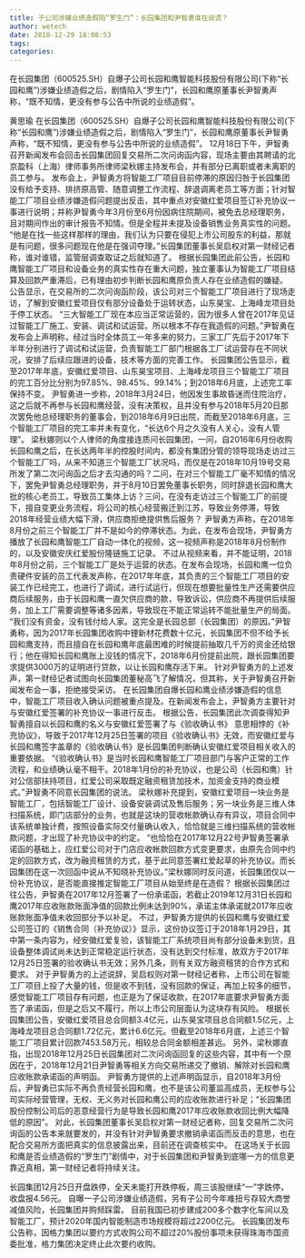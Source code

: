 ```yaml
---
title: 子公司涉嫌业绩造假陷“罗生门”：长园集团和尹智勇谁在说谎？
author: wetech
date: 2018-12-29 18:08:53
tags: 
categories: 
---
```

在长园集团（600525.SH）自爆子公司长园和鹰智能科技股份有限公司(下称“长园和鹰”)涉嫌业绩造假之后，剧情陷入“罗生门”，长园和鹰原董事长尹智勇声称，“既不知情，更没有参与公告中所说的业绩造假”。
<!-- more -->
黄思瑜
在长园集团（600525.SH）自爆子公司长园和鹰智能科技股份有限公司(下称“长园和鹰”)涉嫌业绩造假之后，剧情陷入“罗生门”，长园和鹰原董事长尹智勇声称，“既不知情，更没有参与公告中所说的业绩造假”。
12月18日下午，尹智勇召开新闻发布会回击长园集团回复交易所二次问询函内容，现场主要由其聘请的北京盈科（上海）律师事务所律师梁秋娜主持发布会，并有部分已离职或者未离职的员工参与。
发布会上，尹智勇方将智能工厂项目目前停滞的原因归咎于长园集团没有给予支持、排挤原高管、随意调整工作流程、辞退调离老员工等方面；针对智能工厂项目业绩涉嫌造假问题提出反击，其中重点对安徽红爱项目签订补充协议一事进行说明；并称尹智勇今年3月份至6月份因病住院期间，被免去总经理职务，且对期间作出的审计报告不知情。但是全程并未提及设备销售业务真实性的问题。
“他是在找一些这样那样的理由，我们认为只要在侵犯上市公司股东的利益，那就是有问题，很多问题现在他是在强词夺理。”长园集团董事长吴启权对第一财经记者称，谁对谁错，监管层调查取证之后就知道了。
根据长园集团此前公告，长园和鹰智能工厂项目和设备业务的真实性存在重大问题，独立董事认为智能工厂项目结算及回款严重滞后，已有理由初步判断长园和鹰原负责人存在业绩造假的嫌疑。
公告显示，在交易所的二次问询函阶段，该公司对三个智能工厂项目进行了现场走访，了解到安徽红爱项目仅有部分设备处于运转状态，山东昊宝、上海峰龙项目处于停工状态。
“三大智能工厂现在本应当正常运营的，因为很多人曾在2017年见证过智能工厂施工、安装、调试和试运营。所以根本不存在我造假的问题。”尹智勇在发布会上声明称，经过当时全体员工一年多来的努力，三家工厂先后于2017年下半年分别进行了调试和试运营，负责智能工厂部门根据各工厂试运营存在不同状况，安排了后续应跟进的设备，技术等方面的完善工作。
长园集团公告显示，截至2017年年底，安徽红爱项目、山东昊宝项目、上海峰龙项目三个智能工厂项目的完工百分比分别为97.85%、98.45%、99.14%；到2018年6月底，上述完工率保持不变。
尹智勇进一步称，2018年3月24日，他因发生事故昏迷而住院治疗，这之后就不再参与长园和鹰经营，没有决策权，且并没有参与2018年5月20日那次罢免他总经理职务的董事会，到2018年6月9日出院，而截至2018年6月底，三个智能工厂项目的完工率并未有变化，“长达6个月之久没有人关心，没有人管理”。
梁秋娜则以个人律师的角度接连质问长园集团，一问，自2016年6月份收购长园和鹰之后，在长达两年半的控股时间内，都没有集团分管的领导现场走访过三个智能工厂吗，从来不知道三个智能工厂状况吗，而仅是在2018年10月19号交易所发了第二次问询函之后才去沟通的吗？二问，在对三个智能工厂毫不知情的情况下，罢免尹智勇总经理职务，并于8月10日罢免董事长职务，同时辞退长园和鹰大批的核心老员工，导致员工集体上访？三问，在没有走访过三个智能工厂的前提下，擅自变更业务流程，将公司的核心经营搬迁到江苏，导致业务停滞，导致2018年经营业绩大幅下滑，供应商拒绝提供售后服务？
尹智勇方声称，在2018年8月份之前三个智能工厂并不是如今的停滞状态。为此，在发布会现场，尹智勇方播放了长园和鹰智能工厂自动一体化的视频，这一视频声称是2018年8月份制作的，以及安徽安庆红爱股份隆链施工记录。
不过从视频来看，并不能证明，2018年8月份之前，三个智能工厂是处于运营的状态。在发布会现场，长园和鹰一位负责硬件安装的员工代表发声称，在2017年年底，其负责的三个智能工厂项目的安装工作已经完工，也进行了调试，进行试运行，但现在想要批量性生产还需要供应商后续服务，由于长园和鹰一直欠供应商的款，导致诉讼，供应商不再提供后续服务，加上工厂需要调整等诸多因素，导致现在不能正常运转不能批量生产的局面。
“我们没有资金，没有钱付给人家。这完全是长园总部（长园集团）的原因。”尹智勇称，因为2017年长园集团收购中锂新材花费数十亿元，长园集团不但不给予长园和鹰支持，而且擅自在长园和鹰年底最困难的时候提前抽取几千万的资金还给银行；他在得知长园和鹰账上没钱的情况下，2018年6月份提前出院，跟长园集团要求提供3000万的证明进行贷款，以让长园和鹰存活下来。
针对尹智勇方的上述发声，第一财经记者试图向长园集团董秘高飞了解情况，但其称，关于尹智勇召开新闻发布会一事，拒绝接受采访。
在长园集团自爆长园和鹰业绩涉嫌造假的信息中，智能工厂项目收入确认问题被重点提及。在新闻发布会上，尹智勇方主要针对与安徽红爱签署的补充协议一事进行反击。
根据公告，长园集团此次调查得知尹智勇擅自以长园和鹰的名义与安徽红爱签署了与《验收确认书》 意思相悖的《补充协议》，导致于2017年12月25日签署的项目《验收确认书》无效，而安徽红爱与长园和鹰签字盖章的《验收确认书》是长园集团判断确认安徽红爱项目相关收入的重要依据。
“《验收确认书》是当时长园和鹰智能工厂项目部门与客户正常的工作流程，和业绩确认毫不相干。2018年1月份的补充协议，也是公司（长园和鹰）针对公信部扶持项目，红爱公司采取既定融资租赁加技术，加资金支持的商业模式。”尹智勇不同意长园集团的说法。
梁秋娜补充提到，安徽红爱项目一块业务是智能工厂，包括智能工厂设计、设备安装调试及售后服务；另一块业务是三维人体扫描系统，即门店部分的业务，也就是这块的营收帐款确认存有异议，项目合同中该系统单独计费，按照设备实际交付量确认收入，恰恰就是三维扫描系统的营收帐款问题，才出现了补充协议中的约定。
“也恰恰在2017年12月22号尹智勇签署承诺函的基础上，应红爱公司对于门店应收帐款回款方式变更要求，由原先合同中约定的回款方式，改为融资租赁的方式，基于此同意签署红爱起草的补充协议。而长园集团在这一次回函中说从不知晓补充协议。”梁秋娜同时反问道，长园集团仅以一份补充协议，是否能直接推定智能工厂项目从始至终是在造假？
根据长园集团过往公告，尹智勇在2017年12月签署了一份承诺函，若截止2019年12月31日长园和 鹰2017年应收账款账面净值的回款比例未达到90%，承诺主体承诺就2017年应收账款账面净值未收回部分予以补足。
不过，尹智勇方提供的长园和鹰与安徽红爱公司签订的《销售合同（补充协议）》显示，这份协议签订于2018年1月29日，其中第一条内容为，经安徽红爱复验，该智能工厂系统项目尚有部分设备未到货，且设备整体调试尚未达到正常稳定运行状态，没有达到交付标准，故双方于2017年12月25日签署的验收确认书无效；另外几条，则有关双方融资租赁的合作方式和要求。
对于尹智勇方的上述说辞，吴启权则对第一财经记者称，上市公司在智能工厂项目上投了大量的钱，但是收不到钱，没有回款的保证，再加上较多的细节，感觉智能工厂项目存有问题，也正是为了保证收款，在2017年底要求尹智勇方面签了承诺函，但是之后又不履行，所以上市公司层面认为这块存有风险。
根据长园集团公告，安徽红爱项目总合同额3.4亿元，山东昊宝项目总合同额1.5亿元，上海峰龙项目总合同额1.72亿元，累计6.6亿元。但截至2018年6月底，上述三个智能工厂项目累计回款7453.58万元，相较总合同金额相差甚远。
另外，梁秋娜直指，出现2018年12月25日长园集团对二次问询函回复的这些内容，其中有一个原因在于，2018年12月21日尹智勇等相关方向交易所递交了撤销、解除对长园和鹰应收账款承诺函的声明函。
尹智勇方提供的上述声明函显示，自2018年3月份后，尹智勇已实际不再负责经营长园和鹰，也不是该公司董监高成员，无权参与公司实际经营管理，无权、无义务对长园和鹰公司的应收账款进行补足；“长园集团股份控制公司后的恶意经营行为是导致长园和鹰2017年应收账款收回比例大幅降低的原因”。
对此，长园集团董事长吴启权对第一财经记者称，回复交易所二次问询函的公告本来就要发的，并没有针对尹智勇要求撤销承诺函而反击的意思，也在配合交易所方面把真实的信息披露出来，目前还在调查核实中。
在这场关于长园和鹰是否业绩造假的“罗生门”剧情中，对于长园集团和尹智勇到底哪一方的信息更靠近真相，第一财经记者将持续关注。
 
 
长园集团12月25日开盘跌停，全天未能打开跌停板，周三该股继续“一”字跌停，收盘报4.56元。
自曝一子公司涉嫌业绩造假，另有子公司今年难扭亏存较大商誉减值风险，长园集团并购频踩雷。
目前我国已初步建成200多个数字化车间以及智能工厂，预计2020年国内智能制造市场规模将超过2200亿元。
长园集团发布公告称，因格力集团以要约方式收购公司不超过20%股份事项未获得珠海市国资委批准，格力集团决定终止此次要约收购。
